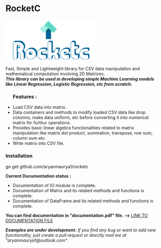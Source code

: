 # RocketC

 <img src="./logo.png">

 Fast, Simple and Lightweight library for CSV data manipulation and mathematical computation involving 2D Matrices.<br>
 <b><i>This library can be used in developing simple Machine Learning models like Linear Regression, Logistic Regression, etc from scratch.</i></b> 
 <br>
 <ul>
 <h3>Features :</h3> 
 <li>Load CSV data into matrix.</li>
 <li>Data containers and methods to modify loaded CSV data like drop columns, make data uniform, etc before converting it into numerical matrix for furthur operations.</li>
 <li>Provides basic linear algebra functionalities related to matrix manipulation like matrix dot product, summation, transpose, row sum, column sum etc. </li>
 <li>Write matrix into CSV file.</li>
 </ul>
 <p>
 <h3>Installation </h3> 
 <p>
   go get github.com/aryanmaurya1/rocketc
 </p>
 <b>Current Documentation status : </b>
 <ul>
 <li>
 Documentation of IO module is complete. 
 </li>
 <li>
 Documentation of Matrix and its related methods and functions is complete.
 </li>
<li>
 Documentation of DataFrame and its related methods and functions is complete.
 </li>

</ul>
 </p>
<p>
<b>You can find documentation in "documentation.pdf" file.  --> </b>
<a href="./documentation.pdf">LINK TO DOCUMENTATION FILE </a>
</p>
 <b><i>Examples are under development.</i></b>
 <i>If you find any bug or want to add new functionality, just create a pull request or directly mail me at "aryanmaurya1@outlook.com".</i>
